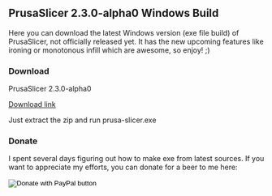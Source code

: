## PrusaSlicer 2.3.0-alpha0 Windows Build

Here you can download the latest Windows version (exe file build) of PrusaSlicer, not officially released yet. It has the new upcoming features like ironing or monotonous infill which are awesome, so enjoy! ;)

### Download

PrusaSlicer 2.3.0-alpha0

[Download link](https://shorturl.at/gzZ14)

Just extract the zip and run prusa-slicer.exe

### Donate

I spent several days figuring out how to make exe from latest sources. If you want to appreciate my efforts, you can donate for a beer to me here:

<form action="https://www.paypal.com/cgi-bin/webscr" method="post" target="_top">
<input type="hidden" name="cmd" value="_s-xclick" />
<input type="hidden" name="hosted_button_id" value="2XFMTHGSP7S7C" />
<input type="image" src="https://www.paypalobjects.com/en_US/i/btn/btn_donateCC_LG.gif" border="0" name="submit" title="PayPal - The safer, easier way to pay online!" alt="Donate with PayPal button" />
<img alt="" border="0" src="https://www.paypal.com/en_CZ/i/scr/pixel.gif" width="1" height="1" />
</form>

